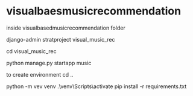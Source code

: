 # visualbaesmusicrecommendation
inside visualbasedmusicrecommendation folder

django-admin stratproject visual_music_rec

cd visual_music_rec

python manage.py startapp music

to create environment
cd ..

python -m vev venv
.\venv\Scripts\activate
pip install -r requirements.txt
